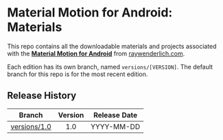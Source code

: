 # Material Motion for Android: Materials

This repo contains all the downloadable materials and projects associated with the **[Material Motion for Android](https://www.raywenderlich.com/library)** from [raywenderlich.com](https://www.raywenderlich.com).

Each edition has its own branch, named `versions/[VERSION]`. The default branch for this repo is for the most recent edition.

## Release History

| Branch                                                                                  | Version | Release Date |
| --------------------------------------------------------------------------------------- |:-------:|:------------:|
| [versions/1.0](https://github.com/raywenderlich/video-mata-materials/tree/versions/1.0) | 1.0     | YYYY-MM-DD   |
